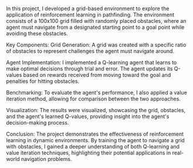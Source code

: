 In this project, I developed a grid-based environment to explore the application of reinforcement learning in pathfinding. The environment consists of a 100x100 grid filled with randomly placed obstacles, where an agent must navigate from a designated starting point to a goal point while avoiding these obstacles.

Key Components:
Grid Generation: A grid was created with a specific ratio of obstacles to represent challenges the agent must navigate around.

Agent Implementation: I implemented a Q-learning agent that learns to make optimal decisions through trial and error. The agent updates its Q-values based on rewards received from moving toward the goal and penalties for hitting obstacles.

Benchmarking: To evaluate the agent's performance, I also applied a value iteration method, allowing for comparison between the two approaches.

Visualization: The results were visualized, showcasing the grid, obstacles, and the agent's learned Q-values, providing insight into the agent's decision-making process.

Conclusion:
The project demonstrates the effectiveness of reinforcement learning in dynamic environments. By training the agent to navigate a grid with obstacles, I gained a deeper understanding of both Q-learning and value iteration techniques, highlighting their potential applications in real-world navigation problems.
